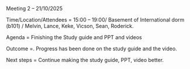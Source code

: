 Meeting 2 – 21/10/2025
	
Time/Location/Attendees 	= 15:00 – 19:00/ Basement of International dorm (b101)   / Melvin, Lance, Keke, Vicson, Sean, Roderick.
	
Agenda 	= Finishing the Study guide and PPT and videos
	
Outcome 	=. Progress has been done on the study guide and the video. 
	
Next 	steps = Continue making the study guide, PPT, video better.